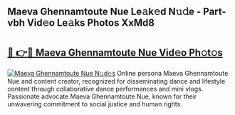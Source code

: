 ## Maeva Ghennamtoute Nue Le𝚊k𝚎d N𝚞𝚍e - Part-vbh Vid𝚎o Le𝚊ks Photos XxMd8

# <h2><a href="http://fb8m0w9.evod.top/?m=Maeva+Ghennamtoute+Nue">🔗 👉🔴 Maeva Ghennamtoute Nue Vid𝚎o Ph𝚘t𝚘s</a></h2>

[![Maeva Ghennamtoute Nue N𝚞d𝚎s](https://i.imgur.com/8V9OHl7.gif)](http://fb8m0w9.evod.top/?m=Maeva+Ghennamtoute+Nue)
Online persona Maeva Ghennamtoute Nue and content creator, recognized for disseminating dance and lifestyle content through collaborative dance performances and mini vlogs. Passionate advocate Maeva Ghennamtoute Nue, known for their unwavering commitment to social justice and human rights. 
